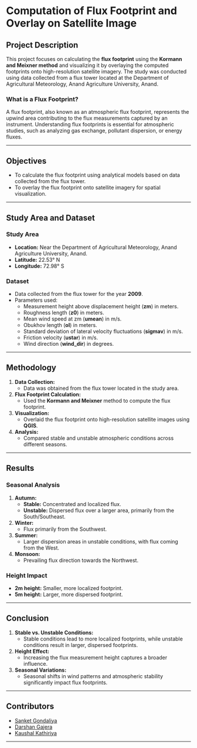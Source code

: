 # Computation of Flux Footprint and Overlay on Satellite Image

## Project Description
This project focuses on calculating the **flux footprint** using the **Kormann and Meixner method** and visualizing it by overlaying the computed footprints onto high-resolution satellite imagery. The study was conducted using data collected from a flux tower located at the Department of Agricultural Meteorology, Anand Agriculture University, Anand.

### What is a Flux Footprint?
A flux footprint, also known as an atmospheric flux footprint, represents the upwind area contributing to the flux measurements captured by an instrument. Understanding flux footprints is essential for atmospheric studies, such as analyzing gas exchange, pollutant dispersion, or energy fluxes.

---

## Objectives
- To calculate the flux footprint using analytical models based on data collected from the flux tower.
- To overlay the flux footprint onto satellite imagery for spatial visualization.

---

## Study Area and Dataset
### Study Area
- **Location:** Near the Department of Agricultural Meteorology, Anand Agriculture University, Anand.
- **Latitude:** 22.53° N
- **Longitude:** 72.98° S

### Dataset
- Data collected from the flux tower for the year **2009**.
- Parameters used:
  - Measurement height above displacement height (**zm**) in meters.
  - Roughness length (**z0**) in meters.
  - Mean wind speed at zm (**umean**) in m/s.
  - Obukhov length (**ol**) in meters.
  - Standard deviation of lateral velocity fluctuations (**sigmav**) in m/s.
  - Friction velocity (**ustar**) in m/s.
  - Wind direction (**wind_dir**) in degrees.

---

## Methodology
1. **Data Collection:**
   - Data was obtained from the flux tower located in the study area.
2. **Flux Footprint Calculation:**
   - Used the **Kormann and Meixner** method to compute the flux footprint.
3. **Visualization:**
   - Overlaid the flux footprint onto high-resolution satellite images using **QGIS**.
4. **Analysis:**
   - Compared stable and unstable atmospheric conditions across different seasons.

---

## Results
### Seasonal Analysis
1. **Autumn:**
   - **Stable:** Concentrated and localized flux.
   - **Unstable:** Dispersed flux over a larger area, primarily from the South/Southeast.
2. **Winter:**
   - Flux primarily from the Southwest.
3. **Summer:**
   - Larger dispersion areas in unstable conditions, with flux coming from the West.
4. **Monsoon:**
   - Prevailing flux direction towards the Northwest.

### Height Impact
- **2m height:** Smaller, more localized footprint.
- **5m height:** Larger, more dispersed footprint.

---

## Conclusion
1. **Stable vs. Unstable Conditions:**
   - Stable conditions lead to more localized footprints, while unstable conditions result in larger, dispersed footprints.
2. **Height Effect:**
   - Increasing the flux measurement height captures a broader influence.
3. **Seasonal Variations:**
   - Seasonal shifts in wind patterns and atmospheric stability significantly impact flux footprints.

---

## Contributors
- [Sanket Gondaliya](https://github.com/Sanketgondaliya)
- [Darshan Gajera](https://github.com/Darshan5G)
- [Kaushal Kathiriya](https://github.com/Kaushal0609)

---

